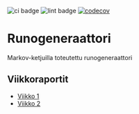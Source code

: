 ![ci badge](https://github.com/realtalin/runogeneraattori/workflows/CI/badge.svg) ![lint badge](https://github.com/realtalin/runogeneraattori/workflows/pylint/badge.svg) [![codecov](https://codecov.io/gh/realtalin/runogeneraattori/graph/badge.svg?token=IGKI5A6CHO)](https://codecov.io/gh/realtalin/runogeneraattori)
# Runogeneraattori

Markov-ketjuilla toteutettu runogeneraattori 

## Viikkoraportit
- [Viikko 1](https://github.com/realtalin/runogeneraattori/blob/master/dokumentaatio/viikkoraportit/viikko1.md)
- [Viikko 2](https://github.com/realtalin/runogeneraattori/blob/master/dokumentaatio/viikkoraportit/viikko2.md)
